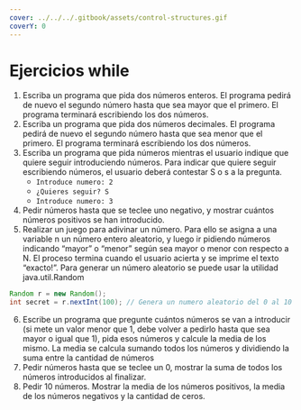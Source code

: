 ```yaml
---
cover: ../../../.gitbook/assets/control-structures.gif
coverY: 0
---
```


# Ejercicios while

1. Escriba un programa que pida dos números enteros. El programa pedirá de nuevo el segundo número hasta que sea mayor que el primero. El programa terminará escribiendo los dos números.
2. Escriba un programa que pida dos números decimales. El programa pedirá de nuevo el segundo número hasta que sea menor que el primero. El programa terminará escribiendo los dos números.
3. Escriba un programa que pida números mientras el usuario indique que quiere seguir introduciendo números. Para indicar que quiere seguir escribiendo números, el usuario deberá contestar S o s a la pregunta.
   * `Introduce numero: 2`
   * `¿Quieres seguir? S`
   * `Introduce numero: 3`
4. Pedir números hasta que se teclee uno negativo, y mostrar cuántos números positivos se han introducido.
5. Realizar un juego para adivinar un número. Para ello se asigna a una variable n un número entero aleatorio, y luego ir pidiendo números indicando “mayor” o “menor” según sea mayor o menor con respecto a N. El proceso termina cuando el usuario acierta y se imprime el texto “exacto!”. Para generar un número aleatorio se puede usar la utilidad java.util.Random

```java
Random r = new Random(); 
int secret = r.nextInt(100); // Genera un numero aleatorio del 0 al 10 
```

6. Escribe un programa que pregunte cuántos números se van a introducir (si mete un valor menor que 1, debe volver a pedirlo hasta que sea mayor o igual que 1), pida esos números y calcule la media de los mismo. La media se calcula sumando todos los números y dividiendo la suma entre la cantidad de números
7. Pedir números hasta que se teclee un 0, mostrar la suma de todos los números introducidos al finalizar.
8. Pedir 10 números. Mostrar la media de los números positivos, la media de los números negativos y la cantidad de ceros.
